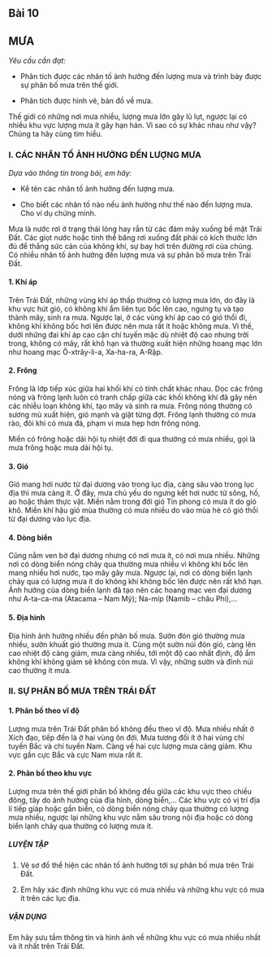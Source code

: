 ## Bài 10

## MƯA

*Yêu cầu cần đạt:*

- Phân tích được các nhân tố ảnh hưởng đến lượng mưa
và trình bày được sự phân bố mưa trên thế giới.

- Phân tích được hình vẽ, bản đồ về mưa.

Thế giới có những nơi mưa nhiều, lượng mưa lớn gây lũ lụt, ngược lại có nhiều khu vực lượng mưa ít gây hạn hán. Vì sao có sự khác nhau như vậy? Chúng ta hãy cùng tìm hiểu.

### I. CÁC NHÂN TỐ ẢNH HƯỞNG ĐẾN LƯỢNG MƯA

*Dựa vào thông tin trong bài, em hãy:*

- Kể tên các nhân tố ảnh hưởng đến lượng mưa.

- Cho biết các nhân tố nào nếu ảnh hưởng như thế nào đến lượng mưa. Cho ví dụ chứng minh.

Mưa là nước rơi ở trạng thái lỏng hay rắn từ các đám mây xuống bề mặt Trái Đất. Các giọt nước hoặc tinh thể băng rơi xuống đất phải có kích thước lớn đủ để thắng sức cản của không khí, sự bay hơi trên đường rơi của chúng. Có nhiều nhân tố ảnh hưởng đến lượng mưa và sự phân bố mưa trên Trái Đất.

#### 1. Khí áp

Trên Trái Đất, những vùng khí áp thấp thường có lượng mưa lớn, do đây là khu vực hút gió, có không khí ẩm liên tục bốc lên cao, ngưng tụ và tạo thành mây, sinh ra mưa. Ngược lại, ở các vùng khí áp cao có gió thổi đi, không khí không bốc hơi lên được nên mưa rất ít hoặc không mưa. Vì thế, dưới những đai khí áp cao cận chí tuyến mặc dù nhiệt độ cao nhưng trời trong, không có mây, rất khô hạn và thường xuất hiện những hoang mạc lớn như hoang mạc Ô-xtrây-li-a, Xa-ha-ra, A-Rập.

#### 2. Frông

Frông là lớp tiếp xúc giữa hai khối khí có tính chất khác nhau. Dọc các frông nóng và frông lạnh luôn có tranh chấp giữa các khối không khí đã gây nên các nhiễu loạn không khí, tạo mây và sinh ra mưa. Frông nóng thường có sương mù xuất hiện, gió mạnh và giật từng đợt. Frông lạnh thường có mưa rào, đôi khi có mưa đá, phạm vi mưa hẹp hơn frông nóng.

Miền có frông hoặc dải hội tụ nhiệt đới đi qua thường có mưa nhiều, gọi là mưa frông hoặc mưa dải hội tụ.

#### 3. Gió

Gió mang hơi nước từ đại dương vào trong lục địa, càng sâu vào trong lục địa thì mưa càng ít. Ở đây, mưa chủ yếu do ngưng kết hơi nước từ sông, hồ, ao hoặc thảm thực vật. Miền nằm trong đới gió Tín phong có mưa ít do gió khô. Miền khí hậu gió mùa thường có mưa nhiều do vào mùa hè có gió thổi từ đại dương vào lục địa.

#### 4. Dòng biển

Cũng nằm ven bờ đại dương nhưng có nơi mưa ít, có nơi mưa nhiều. Những nơi có dòng biển nóng chảy qua thường mưa nhiều vì không khí bốc lên mang nhiều hơi nước, tạo mây gây mưa. Ngược lại, nơi có dòng biển lạnh chảy qua có lượng mưa ít do không khí không bốc lên được nên rất khô hạn. Ảnh hưởng của dòng biển lạnh đã tạo nên các hoang mạc ven đại dương như A-ta-ca-ma (Atacama – Nam Mỹ); Na-míp (Namib – châu Phi),...

#### 5. Địa hình

Địa hình ảnh hưởng nhiều đến phân bố mưa. Sườn đón gió thường mưa nhiều, sườn khuất gió thường mưa ít. Cùng một sườn núi đón gió, càng lên cao nhiệt độ càng giảm, mưa càng nhiều, tới một độ cao nhất định, độ ẩm không khí không giảm sẽ không còn mưa. Vì vậy, những sườn và đỉnh núi cao thường ít mưa.

### II. SỰ PHÂN BỐ MƯA TRÊN TRÁI ĐẤT

#### 1. Phân bố theo vĩ độ

Lượng mưa trên Trái Đất phân bố không đều theo vĩ độ. Mưa nhiều nhất ở Xích đạo, tiếp đến là ở hai vùng ôn đới. Mưa tương đối ít ở hai vùng chí tuyến Bắc và chí tuyến Nam.  Càng về hai cực lượng mưa càng giảm. Khu vực gần cực Bắc và cực Nam mưa rất ít.

#### 2. Phân bố theo khu vực

Lượng mưa trên thế giới phân bố không đều giữa các khu vực theo chiều đông, tây do ảnh hưởng của địa hình, dòng biển,... Các khu vực có vị trí địa lí tiếp giáp hoặc gần biển, có dòng biển nóng chảy qua thường có lượng mưa nhiều, ngược lại những khu vực nằm sâu trong nội địa hoặc có dòng biển lạnh chảy qua thường có lượng mưa ít.

##### LUYỆN TẬP

1. Vẽ sơ đồ thể hiện các nhân tố ảnh hưởng tới sự phân bố mưa trên Trái Đất.

2. Em hãy xác định những khu vực có mưa nhiều và những khu vực có mưa ít trên các lục địa.

##### VẬN DỤNG

Em hãy sưu tầm thông tin và hình ảnh về những khu vực có mưa nhiều nhất và ít nhất trên Trái Đất.
